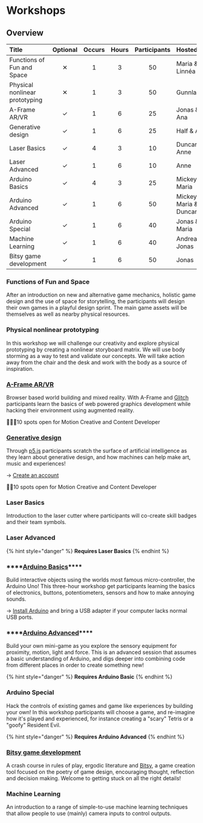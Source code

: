 # Workshops

## Overview

| Title | Optional | Occurs | Hours | Participants | Hosted by |
| :--- | :---: | :---: | :---: | :---: | :--- |
| Functions of Fun and Space | ✕ | 1 | 3 | 50 | Maria & Linnéa |
| Physical nonlinear prototyping | ✕ | 1 | 3 | 50 | Gunnlaugur |
| A-Frame AR/VR | ✓ | 1 | 6 | 25 | Jonas & Ana |
| Generative design | ✓ | 1 | 6 | 25 | Half & Ana |
| Laser Basics | ✓ | 4 | 3 | 10 | Duncan & Anne |
| Laser Advanced | ✓ | 1 | 6 | 10 | Anne |
| Arduino Basics | ✓ | 4 | 3 | 25 | Mickey & Maria |
| Arduino Advanced | ✓ | 1 | 6 | 50 | Mickey, Maria & Duncan |
| Arduino Special | ✓ | 1 | 6 | 40 | Jonas & Maria |
| Machine Learning | ✓ | 1 | 6 | 40 | Andreas & Jonas |
| Bitsy game development | ✓ | 1 | 6 | 50 | Jonas |

### Functions of Fun and Space

After an introduction on new and alternative game mechanics, holistic game design and the use of space for storytelling, the participants will design their own games in a playful design sprint. The main game assets will be themselves as well as nearby physical resources.

### Physical nonlinear prototyping

In this workshop we will challenge our creativity and explore physical prototyping by creating a nonlinear storyboard matrix. We will use body storming as a way to test and validate our concepts. We will take action away from the chair and the desk and work with the body as a source of inspiration.

### [A-Frame AR/VR](../software/a-frame/)

Browser based world building and mixed reality. With A-Frame and [Glitch](../software/glitch.md) participants learn the basics of web powered graphics development while hacking their environment using augmented reality. 

🙋🏻‍♂️10 spots open for Motion Creative and Content Developer

### [Generative design](../software/p5/)

Through [p5.js](https://p5js.org/) participants scratch the surface of artificial intelligence as they learn about generative design, and how machines can help make art, music and experiences! 

→ [Creat](https://editor.p5js.org/)[e an account](https://editor.p5js.org/)

🙋🏽10 spots open for Motion Creative and Content Developer

### Laser Basics

Introduction to the laser cutter where participants will co-create skill badges and their team symbols.

### Laser Advanced

{% hint style="danger" %}
**Requires Laser Basics**
{% endhint %}

### \*\*\*\*[**Arduino Basics**](../hardware/arduino/)\*\*\*\*

Build interactive objects using the worlds most famous micro-controller, the Arduino Uno! This three-hour workshop get participants learning the basics of electronics, buttons, potentiometers, sensors and how to make annoying sounds. 

→  [Install Arduino](https://www.arduino.cc/en/main/software) and bring a USB adapter if your computer lacks normal USB ports.

### \*\*\*\*[**Arduino Advanced**](../hardware/arduino/)\*\*\*\*

Build your own mini-game as you explore the sensory equipment for proximity, motion, light and force. This is an advanced session that assumes a basic understanding of Arduino, and digs deeper into combining code from different places in order to create something new!

{% hint style="danger" %}
**Requires Arduino Basic**
{% endhint %}

### **Arduino Special**

Hack the controls of existing games and game like experiences by building your own! In this workshop participants will choose a game, and re-imagine how it's played  and experienced, for instance creating a "scary" Tetris or a "goofy" Resident Evil.

{% hint style="danger" %}
**Requires Arduino Advanced**
{% endhint %}

### [Bitsy game development](../software/bitsy.md)

A crash course in rules of play, ergodic literature and [Bitsy](https://ledoux.itch.io/bitsy), a game creation tool focused on the poetry of game design, encouraging thought, reflection and decision making. Welcome to getting stuck on all the right details!

### Machine Learning

An introduction to a range of simple-to-use machine learning techniques that allow people to use \(mainly\) camera inputs to control outputs.

